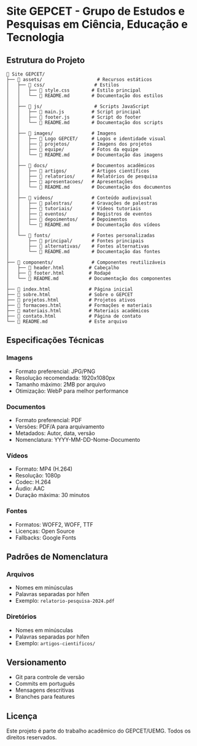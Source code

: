 # Site GEPCET - Grupo de Estudos e Pesquisas em Ciência, Educação e Tecnologia

## Estrutura do Projeto

```
📁 Site GEPCET/
├── 📁 assets/                    # Recursos estáticos
│   ├── 📁 css/                  # Estilos
│   │   ├── 📄 style.css        # Estilo principal
│   │   └── 📄 README.md        # Documentação dos estilos
│   │
│   ├── 📁 js/                   # Scripts JavaScript
│   │   ├── 📄 main.js          # Script principal
│   │   ├── 📄 footer.js        # Script do footer
│   │   └── 📄 README.md        # Documentação dos scripts
│   │
│   ├── 📁 images/              # Imagens
│   │   ├── 📁 Logo GEPCET/     # Logos e identidade visual
│   │   ├── 📁 projetos/        # Imagens dos projetos
│   │   ├── 📁 equipe/          # Fotos da equipe
│   │   └── 📄 README.md        # Documentação das imagens
│   │
│   ├── 📁 docs/                # Documentos acadêmicos
│   │   ├── 📁 artigos/         # Artigos científicos
│   │   ├── 📁 relatorios/      # Relatórios de pesquisa
│   │   ├── 📁 apresentacoes/   # Apresentações
│   │   └── 📄 README.md        # Documentação dos documentos
│   │
│   ├── 📁 videos/              # Conteúdo audiovisual
│   │   ├── 📁 palestras/       # Gravações de palestras
│   │   ├── 📁 tutoriais/       # Vídeos tutoriais
│   │   ├── 📁 eventos/         # Registros de eventos
│   │   ├── 📁 depoimentos/     # Depoimentos
│   │   └── 📄 README.md        # Documentação dos vídeos
│   │
│   └── 📁 fonts/               # Fontes personalizadas
│       ├── 📁 principal/       # Fontes principais
│       ├── 📁 alternativas/    # Fontes alternativas
│       └── 📄 README.md        # Documentação das fontes
│
├── 📁 components/              # Componentes reutilizáveis
│   ├── 📄 header.html         # Cabeçalho
│   ├── 📄 footer.html         # Rodapé
│   └── 📄 README.md           # Documentação dos componentes
│
├── 📄 index.html              # Página inicial
├── 📄 sobre.html              # Sobre o GEPCET
├── 📄 projetos.html           # Projetos ativos
├── 📄 formacoes.html          # Formações e materiais
├── 📄 materiais.html          # Materiais acadêmicos
├── 📄 contato.html            # Página de contato
└── 📄 README.md               # Este arquivo
```

## Especificações Técnicas

### Imagens
- Formato preferencial: JPG/PNG
- Resolução recomendada: 1920x1080px
- Tamanho máximo: 2MB por arquivo
- Otimização: WebP para melhor performance

### Documentos
- Formato preferencial: PDF
- Versões: PDF/A para arquivamento
- Metadados: Autor, data, versão
- Nomenclatura: YYYY-MM-DD-Nome-Documento

### Vídeos
- Formato: MP4 (H.264)
- Resolução: 1080p
- Codec: H.264
- Áudio: AAC
- Duração máxima: 30 minutos

### Fontes
- Formatos: WOFF2, WOFF, TTF
- Licenças: Open Source
- Fallbacks: Google Fonts

## Padrões de Nomenclatura

### Arquivos
- Nomes em minúsculas
- Palavras separadas por hífen
- Exemplo: `relatorio-pesquisa-2024.pdf`

### Diretórios
- Nomes em minúsculas
- Palavras separadas por hífen
- Exemplo: `artigos-cientificos/`

## Versionamento

- Git para controle de versão
- Commits em português
- Mensagens descritivas
- Branches para features

## Licença

Este projeto é parte do trabalho acadêmico do GEPCET/UEMG.
Todos os direitos reservados. 